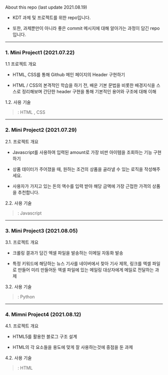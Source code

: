 About this repo (last update 2021.08.19)

- KDT 과제 및 프로젝트를 위한 repo입니다.

- 또한, 과제뿐만이 아니라 좋은 commit 메시지에 대해 알아가는 과정이 담긴 repo입니다.

---

### 1. Mini Project1 (2021.07.22)
    
  1.1 프로젝트 개요  
  
   - HTML, CSS를 통해 Github 메인 페이지의 Header 구현하기
    
   - HTML / CSS의 본격적인 학습을 하기 전, 배운 기본 문법을 비롯한 배경지식을 스스로 정리해보며 간단한 header 구현을 통해 기본적인 용어와 구조에 대해 이해

  1.2. 사용 기술 

   >: HTML , CSS

---

### 2. Mini Project2 (2021.07.29)
  
  2.1. 프로젝트 개요
  
  - Javascript를 사용하여 입력된 amount로 가장 비싼 아이템을 조회하는 기능 구현하기
  
  - 상품 데이터가 주어졌을 때, 원하는 조건의 상품을 골라낼 수 있는 로직을 작성해주세요.
  
  - 사용자가 가지고 있는 돈의 액수를 입력 받아 해당 금액에 가장 근접한 가격의 상품을 추천합니다.

  2.2. 사용 기술 
  
   >: Javascript
---

### 3. Mini Project3 (2021.08.05)

  3.1. 프로젝트 개요
  
  - 크롤링 결과가 담긴 엑셀 파일을 발송하는 이메일 자동화 발송
  
  - 특정 키워드에 해당하는 뉴스 기사를 네이버에서 찾아 기사 제목, 링크를 엑셀 파일로 만들어 미리 만들어둔 엑셀 파일에 있는 메일링 대상자에게 메일로 전달하는 과제
  
  3.2. 사용 기술

   >: Python

---

### 4. Mimni Project4 (2021.08.12)

  4.1. 프로젝트 개요
  
  - HTML5를 활용한 블로그 구조 설계
  
  - HTML의 각 요소들을 용도에 맞게 잘 사용하는것에 중점을 둔 과제
  
  4.2. 사용 기술

   >: HTML
